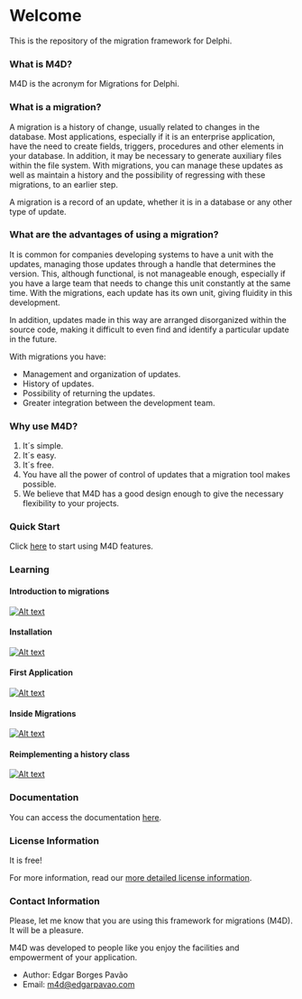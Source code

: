 # Welcome #

This is the repository of the migration framework for Delphi. 

### What is M4D? ###

M4D is the acronym for Migrations for Delphi.

### What is a migration? ###

A migration is a history of change, usually related to changes in the database. Most applications, especially if it is an enterprise application, have the need to create fields, triggers, procedures and other elements in your database. In addition, it may be necessary to generate auxiliary files within the file system. With migrations, you can manage these updates as well as maintain a history and the possibility of regressing with these migrations, to an earlier step.

A migration is a record of an update, whether it is in a database or any other type of update.

### What are the advantages of using a migration? ###

It is common for companies developing systems to have a unit with the updates, managing those updates through a handle that determines the version. This, although functional, is not manageable enough, especially if you have a large team that needs to change this unit constantly at the same time. With the migrations, each update has its own unit, giving fluidity in this development. 

In addition, updates made in this way are arranged disorganized within the source code, making it difficult to even find and identify a particular update in the future.

With migrations you have:

* Management and organization of updates.
* History of updates.
* Possibility of returning the updates.
* Greater integration between the development team.

### Why use M4D? ###

1. It´s simple.
2. It´s easy.
3. It´s free.
4. You have all the power of control of updates that a migration tool makes possible.
5. We believe that M4D has a good design enough to give the necessary flexibility to your projects.

### Quick Start ###

Click [here](Docs/QUICKSTART.md) to start using M4D features.

### Learning ###

#### Introduction to migrations ####

[![Alt text](https://img.youtube.com/vi/tndeBHPbMnI/0.jpg)](https://www.youtube.com/watch?v=tndeBHPbMnI)

#### Installation ####

[![Alt text](https://img.youtube.com/vi/RXJpGb4p0IE/0.jpg)](https://www.youtube.com/watch?v=RXJpGb4p0IE)

#### First Application ####

[![Alt text](https://img.youtube.com/vi/69JuNxKwbKc/0.jpg)](https://www.youtube.com/watch?v=69JuNxKwbKc)

#### Inside Migrations ####

[![Alt text](https://img.youtube.com/vi/kbI20xk10GQ/0.jpg)](https://www.youtube.com/watch?v=kbI20xk10GQ)

#### Reimplementing a history class ####

[![Alt text](https://img.youtube.com/vi/0gfKmg2pQKA/0.jpg)](https://www.youtube.com/watch?v=0gfKmg2pQKA)

### Documentation ###

You can access the documentation [here](Docs/DOCUMENTATION.md).

### License Information ###

It is free!

For more information, read our [more detailed license information](Docs/LICENSE.md).

### Contact Information ###

Please, let me know that you are using this framework for migrations (M4D). It will be a pleasure.

M4D was developed to people like you enjoy the facilities and empowerment of your application.

* Author: Edgar Borges Pavão
* Email: m4d@edgarpavao.com 